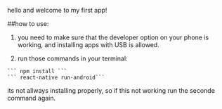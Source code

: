 

hello and welcome to my first app! 

##how to use: 

1) you need to make sure that the developer option on your phone is working, and installing apps with USB is allowed.

2) run those commands in your terminal: 
```
``` npm install ```
``` react-native run-android```
```

its not allways installing properly, so if this not working run the seconde command again.

